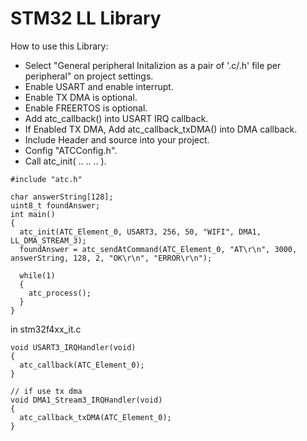 # STM32 LL Library

How to use this Library:
* Select "General peripheral Initalizion as a pair of '.c/.h' file per peripheral" on project settings.
* Enable USART and enable interrupt.
* Enable TX DMA is optional.
* Enable FREERTOS is optional.
* Add atc_callback() into USART IRQ callback.
* If Enabled TX DMA, Add atc_callback_txDMA() into DMA callback.
* Include Header and source into your project.
* Config "ATCConfig.h".
* Call atc_init( .. .. .. ).

```
#include "atc.h"

char answerString[128];
uint8_t foundAnswer;
int main()
{
  atc_init(ATC_Element_0, USART3, 256, 50, "WIFI", DMA1, LL_DMA_STREAM_3);
  foundAnswer = atc_sendAtCommand(ATC_Element_0, "AT\r\n", 3000, answerString, 128, 2, "OK\r\n", "ERROR\r\n");

  while(1)
  {
    atc_process();
  }
}
```
in stm32f4xx_it.c
```
void USART3_IRQHandler(void)
{
  atc_callback(ATC_Element_0);
}

// if use tx dma
void DMA1_Stream3_IRQHandler(void)
{
  atc_callback_txDMA(ATC_Element_0);
}


```








